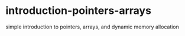 # introduction-pointers-arrays
simple introduction to pointers, arrays, and dynamic memory allocation

